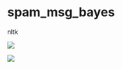 # spam_msg_bayes
nltk

![](https://github.com/davidkorea/spam_msg_bayes/image/1.png)

![](https://github.com/davidkorea/spam_msg_bayes/image/2.png)
